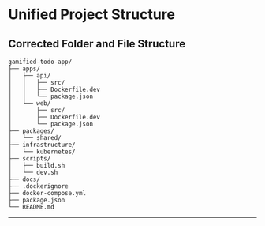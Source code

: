 # Unified Project Structure

## **Corrected Folder and File Structure**

```plaintext
gamified-todo-app/
├── apps/
│   ├── api/
│   │   ├── src/
│   │   ├── Dockerfile.dev
│   │   └── package.json
│   └── web/
│       ├── src/
│       ├── Dockerfile.dev
│       └── package.json
├── packages/
│   └── shared/
├── infrastructure/
│   └── kubernetes/
├── scripts/
│   ├── build.sh
│   └── dev.sh
├── docs/
├── .dockerignore
├── docker-compose.yml
├── package.json
└── README.md
```

-----
